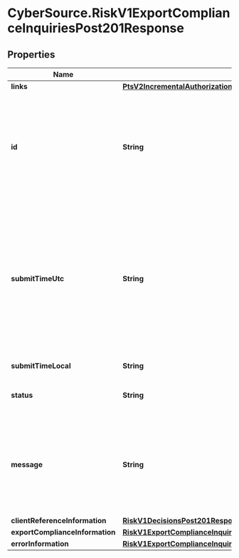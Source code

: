 # CyberSource.RiskV1ExportComplianceInquiriesPost201Response

## Properties
Name | Type | Description | Notes
------------ | ------------- | ------------- | -------------
**links** | [**PtsV2IncrementalAuthorizationPatch201ResponseLinks**](PtsV2IncrementalAuthorizationPatch201ResponseLinks.md) |  | [optional] 
**id** | **String** | An unique identification number to identify the submitted request. It is also appended to the endpoint of the resource.  On incremental authorizations, this value with be the same as the identification number returned in the original authorization response.  #### PIN debit Returned for all PIN debit services.  | [optional] 
**submitTimeUtc** | **String** | Time of request in UTC. Format: &#x60;YYYY-MM-DDThh:mm:ssZ&#x60; **Example** &#x60;2016-08-11T22:47:57Z&#x60; equals August 11, 2016, at 22:47:57 (10:47:57 p.m.). The &#x60;T&#x60; separates the date and the time. The &#x60;Z&#x60; indicates UTC.  Returned by authorization service.  #### PIN debit Time when the PIN debit credit, PIN debit purchase or PIN debit reversal was requested.  Returned by PIN debit credit, PIN debit purchase or PIN debit reversal.  | [optional] 
**submitTimeLocal** | **String** | Time that the transaction was submitted in local time. | [optional] 
**status** | **String** | The status for the call can be: - COMPLETED - INVALID_REQUEST - DECLINED  | [optional] 
**message** | **String** | The message describing the reason of the status. Value can be   - The customer matched the Denied Parties List   - The Export bill_country/ship_country  match   - Export email_country match   - Export hostname_country/ip_country match  | [optional] 
**clientReferenceInformation** | [**RiskV1DecisionsPost201ResponseClientReferenceInformation**](RiskV1DecisionsPost201ResponseClientReferenceInformation.md) |  | [optional] 
**exportComplianceInformation** | [**RiskV1ExportComplianceInquiriesPost201ResponseExportComplianceInformation**](RiskV1ExportComplianceInquiriesPost201ResponseExportComplianceInformation.md) |  | [optional] 
**errorInformation** | [**RiskV1ExportComplianceInquiriesPost201ResponseErrorInformation**](RiskV1ExportComplianceInquiriesPost201ResponseErrorInformation.md) |  | [optional] 


